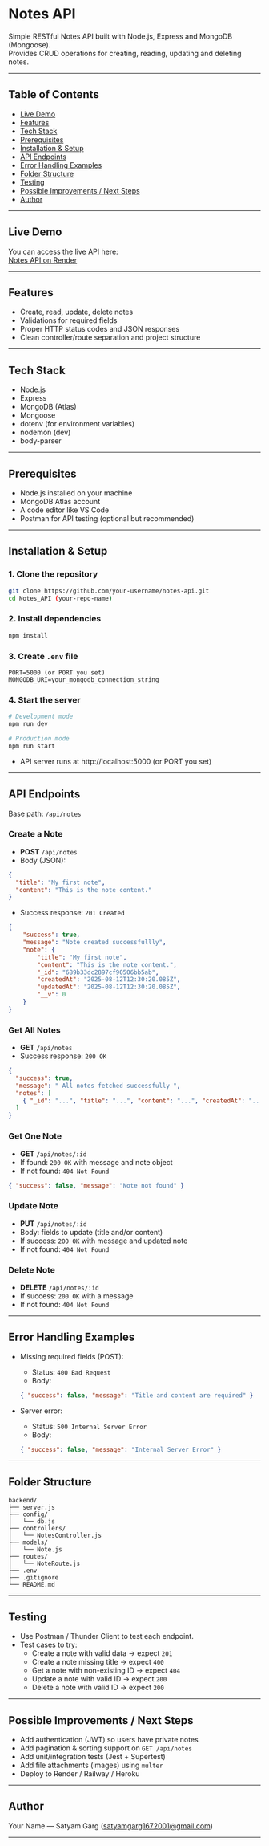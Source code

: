 # Notes API

Simple RESTful Notes API built with Node.js, Express and MongoDB (Mongoose).  
Provides CRUD operations for creating, reading, updating and deleting notes.

---

## Table of Contents
- [Live Demo](#live-demo)
- [Features](#features)
- [Tech Stack](#tech-stack)
- [Prerequisites](#prerequisites)
- [Installation & Setup](#installation--setup)
- [API Endpoints](#api-endpoints)
- [Error Handling Examples](#error-handling-examples)
- [Folder Structure](#folder-structure)
- [Testing](#testing)
- [Possible Improvements / Next Steps](#possible-improvements--next-steps)
- [Author](#author)

---

## Live Demo

You can access the live API here:  
[Notes API on Render](https://notes-api-xjz0.onrender.com/api/notes)

---

## Features
- Create, read, update, delete notes
- Validations for required fields
- Proper HTTP status codes and JSON responses
- Clean controller/route separation and project structure

---

## Tech Stack
- Node.js
- Express
- MongoDB (Atlas)
- Mongoose
- dotenv (for environment variables)
- nodemon (dev)
- body-parser

---

## Prerequisites
- Node.js installed on your machine
- MongoDB Atlas account
- A code editor like VS Code
- Postman for API testing (optional but recommended)

---

## Installation & Setup

### 1. Clone the repository
```bash
git clone https://github.com/your-username/notes-api.git
cd Notes_API (your-repo-name)
```

### 2. Install dependencies
```bash
npm install
```

### 3. Create `.env` file
```env
PORT=5000 (or PORT you set)
MONGODB_URI=your_mongodb_connection_string
```

### 4. Start the server
```bash
# Development mode
npm run dev

# Production mode
npm run start
```
- API server runs at http://localhost:5000 (or PORT you set)

---

## API Endpoints

Base path: `/api/notes`

### Create a Note
- **POST** `/api/notes`
- Body (JSON):
```json
{
  "title": "My first note",
  "content": "This is the note content."
}
```
- Success response: `201 Created`
```json
{
    "success": true,
    "message": "Note created successfullly",
    "note": {
        "title": "My first note",
        "content": "This is the note content.",
        "_id": "689b33dc2897cf90506bb5ab",
        "createdAt": "2025-08-12T12:30:20.085Z",
        "updatedAt": "2025-08-12T12:30:20.085Z",
        "__v": 0
    }
}
```

### Get All Notes
- **GET** `/api/notes`
- Success response: `200 OK`
```json
{
  "success": true,
  "message": " All notes fetched successfully ",
  "notes": [
    { "_id": "...", "title": "...", "content": "...", "createdAt": "...", "updatedAt": "...", "__v": "..." }
  ]
}
```

### Get One Note
- **GET** `/api/notes/:id`
- If found: `200 OK` with message and note object
- If not found: `404 Not Found` 
```json
{ "success": false, "message": "Note not found" }
```

### Update Note
- **PUT** `/api/notes/:id`
- Body: fields to update (title and/or content)
- If success: `200 OK` with message and updated note
- If not found: `404 Not Found`

### Delete Note
- **DELETE** `/api/notes/:id`
- If success: `200 OK` with a message
- If not found: `404 Not Found`

---

## Error Handling Examples
- Missing required fields (POST):
  - Status: `400 Bad Request`
  - Body:
  ```json
  { "success": false, "message": "Title and content are required" }
  ```

- Server error:
  - Status: `500 Internal Server Error`
  - Body:
  ```json
  { "success": false, "message": "Internal Server Error" }
  ```

---

## Folder Structure
```
backend/
├── server.js
├── config/
│   └── db.js
├── controllers/
│   └── NotesController.js
├── models/
│   └── Note.js
├── routes/
│   └── NoteRoute.js
├── .env
├── .gitignore
└── README.md
```

---

## Testing
- Use Postman / Thunder Client to test each endpoint.
- Test cases to try:
  - Create a note with valid data → expect `201`
  - Create a note missing title → expect `400`
  - Get a note with non-existing ID → expect `404`
  - Update a note with valid ID → expect `200`
  - Delete a note with valid ID → expect `200`

---

## Possible Improvements / Next Steps
- Add authentication (JWT) so users have private notes
- Add pagination & sorting support on `GET /api/notes`
- Add unit/integration tests (Jest + Supertest)
- Add file attachments (images) using `multer`
- Deploy to Render / Railway / Heroku

---

## Author
Your Name — Satyam Garg (satyamgarg1672001@gmail.com)  

---



